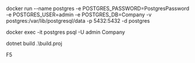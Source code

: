docker run --name postgres -e POSTGRES_PASSWORD=PostgresPassword -e POSTGRES_USER=admin -e POSTGRES_DB=Company -v postgres:/var/lib/postgresql/data -p 5432:5432 -d postgres

docker exec -it postgres psql -U admin Company

dotnet build .\build.proj

F5
